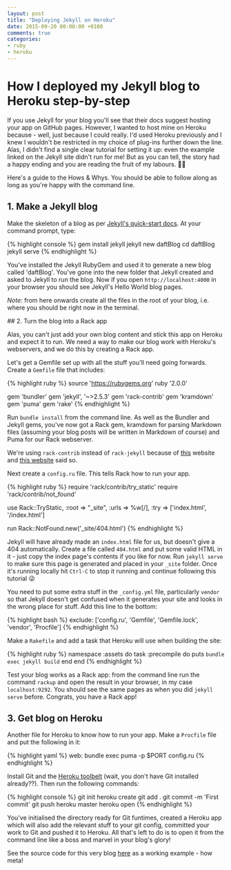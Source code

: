 ```yaml
---
layout: post
title: "Deploying Jekyll on Heroku"
date: 2015-09-20 00:00:00 +0100
comments: true
categories:
- ruby
- heroku
---
```


# How I deployed my Jekyll blog to Heroku step-by-step

If you use Jekyll for your blog you'll see that their docs suggest hosting your app on GitHub pages. However, I wanted to host mine on Heroku because - well, just because I could really. I'd used Heroku previously and I knew I wouldn't be restricted in my choice of plug-ins further down the line. Alas, I didn't find a single clear tutorial for setting it up: even the example linked on the Jekyll site didn't run for me! But as you can tell, the story had a happy ending and you are reading the fruit of my labours. :apple::green_apple:

Here's a guide to the Hows & Whys. You should be able to follow along as long as you're happy with the command line.

## 1. Make a Jekyll blog

Make the skeleton of a blog as per [Jekyll's quick-start docs](http://jekyllrb.com/docs/quickstart/). At your command prompt, type:

{% highlight console %}
gem install jekyll
jekyll new daftBlog
cd daftBlog
jekyll serve
{% endhighlight %}

You've installed the Jekyll RubyGem and used it to generate a new blog called 'daftBlog'. You've gone into the new folder that Jekyll created
and asked to Jekyll to run the blog. Now if you open `http://localhost:4000` in your browser you should see Jekyll's Hello World blog pages.

*Note:*  from here onwards create all the files in the root of your blog, i.e. where you should be right now in the terminal.

## 2. Turn the blog into a Rack app

Alas, you can't just add your own blog content and stick this app on Heroku and expect it to run. We need a way to make our blog work with Heroku's webservers, and we do this by creating a Rack app.

Let's get a Gemfile set up with all the stuff you'll need going forwards. Create a `Gemfile` file that includes:

{% highlight ruby %}
source 'https://rubygems.org'
ruby '2.0.0'

gem 'bundler'
gem 'jekyll', '~>2.5.3'
gem 'rack-contrib'
gem 'kramdown'
gem 'puma'
gem 'rake'
{% endhighlight %}

Run `bundle install` from the command line. As well as the Bundler and Jekyll gems, you've now got a Rack gem, kramdown for parsing Markdown files (assuming your blog posts will be written in Markdown of course) and Puma for our Rack webserver.

We're using `rack-contrib` instead of `rack-jekyll` because of [this](http://mwmanning.com/2011/12/04/Jekyll-on-Heroku-Part-2.html) website and [this website](https://jbhannah.net/blog/2013/01/16/jekyll-on-heroku-without-rack-jekyll-or-custom-buildpacks.html) said so.

Next create a `config.ru` file. This tells Rack how to run your app.

{% highlight ruby %}
require 'rack/contrib/try_static'
require 'rack/contrib/not_found'

use Rack::TryStatic,
  :root => "_site",
  :urls => %w[/],
  :try  => ['index.html', '/index.html']

run Rack::NotFound.new('_site/404.html')
{% endhighlight %}

Jekyll will have already made an `index.html` file for us, but doesn't give a 404 automatically. Create a file called `404.html` and put some valid HTML in it - just copy the index page's contents if you like for now. Run `jekyll serve` to make sure this page is generated and placed in your `_site` folder. Once it's running locally hit `Ctrl-C` to stop it running and continue following this tutorial :stuck_out_tongue_winking_eye:

You need to put some extra stuff in the `_config.yml` file, particularly `vendor` so that Jekyll doesn't get confused when it generates your site and looks in the wrong place for stuff. Add this line to the bottom:

{% highlight bash %}
exclude: ['config.ru', 'Gemfile', 'Gemfile.lock', 'vendor', 'Procfile']
{% endhighlight %}

Make a `Rakefile` and add a task that Heroku will use when building the site:

{% highlight ruby %}
namespace :assets do
  task :precompile do
    puts `bundle exec jekyll build`
  end
end
{% endhighlight %}

Test your blog works as a Rack app: from the command line run the command `rackup` and open the result in your browser, in my case `localhost:9292`. You should see the same pages as when you did `jekyll serve` before. Congrats, you have a Rack app!

## 3. Get blog on Heroku

Another file for Heroku to know how to run your app. Make a `Procfile` file and put the following in it:

{% highlight yaml %}
web: bundle exec puma -p $PORT config.ru
{% endhighlight %}

Install Git and the [Heroku toolbelt](https://toolbelt.heroku.com/) (wait, you don't have Git installed already??). Then run the following commands:

{% highlight console %}
git init
heroku create
git add .
git commit -m 'First commit'
git push heroku master
heroku open
{% endhighlight %}

You've initialised the directory ready for Git funtimes, created a Heroku app which will also add the relevant stuff to your git config, committed your work to Git and pushed it to Heroku. All that's left to do is to open it from the command line like a boss and marvel in your blog's glory!

See the source code for this very blog [here](https://github.com/claireparker/blog-com) as a working example - how meta!
